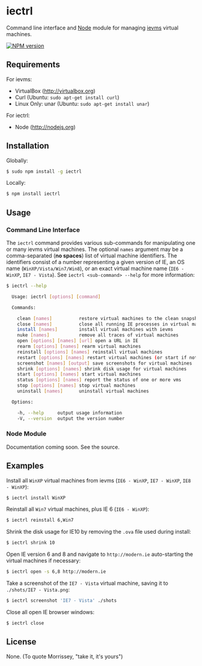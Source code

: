 iectrl
======

Command line interface and [Node](http://nodejs.org) module for managing
[ievms](http://xdissent.github.io/ievms) virtual machines.

[![NPM version](https://badge.fury.io/js/iectrl.png)](http://badge.fury.io/js/iectrl)


Requirements
------------

For ievms:

* VirtualBox (http://virtualbox.org)
* Curl (Ubuntu: `sudo apt-get install curl`)
* Linux Only: unar (Ubuntu: `sudo apt-get install unar`)

For iectrl:

* Node (http://nodejs.org)


Installation
------------

Globally:

```sh
$ sudo npm install -g iectrl
```

Locally:

```sh
$ npm install iectrl
```


Usage
-----

### Command Line Interface

The `iectrl` command provides various sub-commands for manipulating one or many
ievms virtual machines. The optional `names` argument may be a comma-separated
(**no spaces**) list of virtual machine identifiers. The identifiers consist of 
a number representing a given version of IE, an OS name 
(`WinXP/Vista/Win7/Win8`), or an exact virtual machine name (`IE6 - WinXP`, 
`IE7 - Vista`). See `iectrl <sub-command> --help` for more information:

```sh
$ iectrl --help

  Usage: iectrl [options] [command]

  Commands:

    clean [names]          restore virtual machines to the clean snapshot
    close [names]          close all running IE processes in virtual machines
    install [names]        install virtual machines with ievms
    nuke [names]           remove all traces of virtual machines
    open [options] [names] [url] open a URL in IE
    rearm [options] [names] rearm virtual machines
    reinstall [options] [names] reinstall virtual machines
    restart [options] [names] restart virtual machines (or start if not running)
    screenshot [names] [output] save screenshots for virtual machines
    shrink [options] [names] shrink disk usage for virtual machines
    start [options] [names] start virtual machines
    status [options] [names] report the status of one or more vms
    stop [options] [names] stop virtual machines
    uninstall [names]      uninstall virtual machines

  Options:

    -h, --help     output usage information
    -V, --version  output the version number
```


### Node Module

Documentation coming soon. See the source.


Examples
--------

Install all `WinXP` virtual machines from ievms (`IE6 - WinXP`, `IE7 - WinXP`, 
`IE8 - WinXP`):

```sh
$ iectrl install WinXP
```

Reinstall all `Win7` virtual machines, plus IE 6 (`IE6 - WinXP`):

```sh
$ iectrl reinstall 6,Win7
```

Shrink the disk usage for IE10 by removing the `.ova` file used during install:

```sh
$ iectrl shrink 10
```

Open IE version 6 and 8 and navigate to `http://modern.ie` auto-starting the
virtual machines if necessary:

```sh
$ iectrl open -s 6,8 http://modern.ie
```

Take a screenshot of the `IE7 - Vista` virtual machine, saving it to 
`./shots/IE7 - Vista.png`:

```sh
$ iectrl screenshot 'IE7 - Vista' ./shots
```

Close all open IE browser windows:

```sh
$ iectrl close
```


License
-------

None. (To quote Morrissey, "take it, it's yours")
